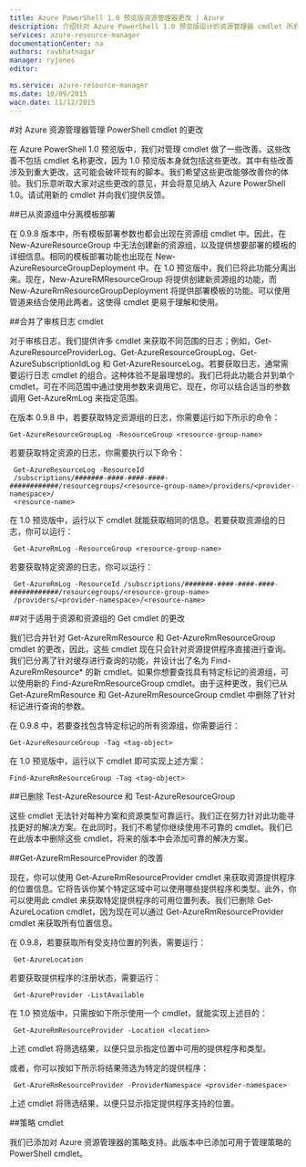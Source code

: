 ```yaml
---
title: Azure PowerShell 1.0 预览版资源管理器更改 | Azure
description: 介绍针对 Azure PowerShell 1.0 预览版设计的资源管理器 cmdlet 所发生的更改。
services: azure-resource-manager
documentationCenter: na
authors: ravbhatnagar
manager: ryjones
editor: 

ms.service: azure-resource-manager
ms.date: 10/09/2015
wacn.date: 11/12/2015
---
```


#对 Azure 资源管理器管理 PowerShell cmdlet 的更改

在 Azure PowerShell 1.0 预览版中，我们对管理 cmdlet 做了一些改善。这些改善不包括 cmdlet 名称更改，因为 1.0 预览版本身就包括这些更改。其中有些改善涉及到重大更改，这可能会破坏现有的脚本。我们希望这些更改能够改善你的体验。我们乐意听取大家对这些更改的意见，并会将意见纳入 Azure PowerShell 1.0。请试用新的 cmdlet 并向我们提供反馈。

##已从资源组中分离模板部署

在 0.9.8 版本中，所有模板部署参数也都会出现在资源组 cmdlet 中。因此，在 New-AzureResourceGroup 中无法创建新的资源组，以及提供想要部署的模板的详细信息。相同的模板部署功能也出现在 New-AzureResourceGroupDeployment 中。在 1.0 预览版中，我们已将此功能分离出来。现在，New-AzureRMResourceGroup 将提供创建新资源组的功能，而 New-AzureRmResourceGroupDeployment 将提供部署模板的功能。可以使用管道来结合使用此两者。这使得 cmdlet 更易于理解和使用。

##合并了审核日志 cmdlet

对于审核日志，我们提供许多 cmdlet 来获取不同范围的日志；例如，Get-AzureResourceProviderLog、Get-AzureResourceGroupLog、Get-AzureSubscriptionIdLog 和 Get-AzureResourceLog。若要获取日志，通常需要运行日志 cmdlet 的组合。这种体验不是最理想的。我们已将此功能合并到单个 cmdlet，可在不同范围中通过使用参数来调用它。现在，你可以结合适当的参数调用 Get-AzureRmLog 来指定范围。

在版本 0.9.8 中，若要获取特定资源组的日志，你需要运行如下所示的命令：

```
Get-AzureResourceGroupLog -ResourceGroup <resource-group-name>
```

若要获取特定资源的日志，你需要执行以下命令：

```
 Get-AzureResourceLog -ResourceId
 /subscriptions/#######-####-####-####-############/resourcegroups/<resource-group-name>/providers/<provider-namespace>/
 <resource-name>
```

在 1.0 预览版中，运行以下 cmdlet 就能获取相同的信息。若要获取资源组的日志，你可以运行：

```
 Get-AzureRmLog -ResourceGroup <resource-group-name>
```

若要获取特定资源的日志，你可以运行：

```
 Get-AzureRmLog -ResourceId /subscriptions/#######-####-####-####-############/resourcegroups/<resource-group-name>
 /providers/<provider-namespace>/<resource-name>
```

##对于适用于资源和资源组的 Get cmdlet 的更改

我们已合并针对 Get-AzureRmResource 和 Get-AzureRmResourceGroup cmdlet 的更改，因此，这些 cmdlet 现在只会针对资源提供程序直接进行查询。我们已分离了针对缓存进行查询的功能，并设计出了名为 Find-AzureRmResource* 的新 cmdlet。如果你想要查找具有特定标记的资源组，可以使用新的 Find-AzureRmResourceGroup cmdlet。由于这种更改，我们已从 Get-AzureRmResource 和 Get-AzureRmResourceGroup cmdlet 中删除了针对标记进行查询的参数。

在 0.9.8 中，若要查找包含特定标记的所有资源组，你需要运行：

```
Get-AzureResourceGroup -Tag <tag-object>
```

在 1.0 预览版中，运行以下 cmdlet 即可实现上述方案：

```
Find-AzureRmResourceGroup -Tag <tag-object>
```

##已删除 Test-AzureResource 和 Test-AzureResourceGroup

这些 cmdlet 无法针对每种方案和资源类型可靠运行。我们正在努力针对此功能寻找更好的解决方案。在此同时，我们不希望你继续使用不可靠的 cmdlet。我们已在此版本中删除这些 cmdlet，将来的版本中会添加可靠的解决方案。

##Get-AzureRmResourceProvider 的改善

现在，你可以使用 Get-AzureRmResourceProvider cmdlet 来获取资源提供程序的位置信息。它将告诉你某个特定区域中可以使用哪些提供程序和类型。此外，你可以使用此 cmdlet 来获取特定提供程序的可用位置列表。我们已删除 Get-AzureLocation cmdlet，因为现在可以通过 Get-AzureRmResourceProvider cmdlet 来获取所有位置信息。

在 0.9.8，若要获取所有受支持位置的列表，需要运行：

```
 Get-AzureLocation
```

若要获取提供程序的注册状态，需要运行：

```
 Get-AzureProvider -ListAvailable
```

在 1.0 预览版中，只需按如下所示使用一个 cmdlet，就能实现上述目的：

```
 Get-AzureRmResourceProvider -Location <location>
```

上述 cmdlet 将筛选结果，以便只显示指定位置中可用的提供程序和类型。

或者，你可以按如下所示将结果筛选为特定的提供程序：

```
 Get-AzureRmResourceProvider -ProviderNamespace <provider-namespace>
```

上述 cmdlet 将筛选结果，以便只显示指定提供程序支持的位置。

##策略 cmdlet

我们已添加对 Azure 资源管理器的策略支持。此版本中已添加可用于管理策略的 PowerShell cmdlet。

<!---HONumber=79-->